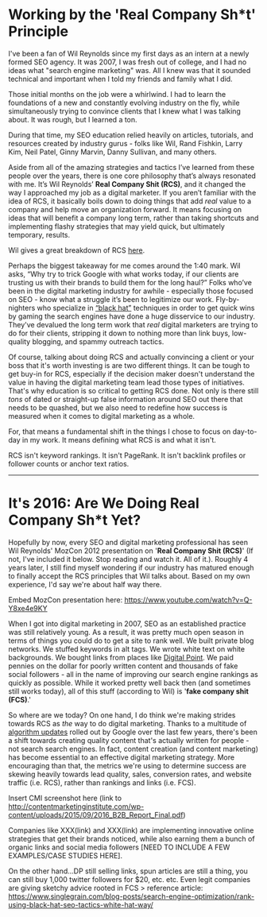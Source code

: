 # Working by the 'Real Company Sh*t' Principle

I've been a fan of Wil Reynolds since my first days as an intern at a newly formed SEO agency. It was 2007, I was fresh out of college, and I had no ideas what "search engine marketing" was. All I knew was that it sounded technical and important when I told my friends and family what I did.

Those initial months on the job were a whirlwind. I had to learn the foundations of a new and constantly evolving industry on the fly, while simultaneously trying to convince clients that I knew what I was talking about. It was rough, but I learned a ton.

During that time, my SEO education relied heavily on articles, tutorials, and resources created by industry gurus - folks like Wil, Rand Fishkin, Larry Kim, Neil Patel, Ginny Marvin, Danny Sullivan, and many others.

Aside from all of the amazing strategies and tactics I’ve learned from these people over the years, there is one core philosophy that’s always resonated with me. It’s Wil Reynolds’ **Real Company Shit (RCS)**, and it changed the way I approached my job as a digital marketer. If you aren’t familiar with the idea of RCS, it basically boils down to doing things that add _real_ value to a company and help move an organization forward. It means focusing on ideas that will benefit a company long term, rather than taking shortcuts and implementing flashy strategies that may yield quick, but ultimately temporary, results.

Wil gives a great breakdown of RCS [here](http://www.seerinteractive.com/services/seo/rcs/).

Perhaps the biggest takeaway for me comes around the 1:40 mark. Wil asks, “Why try to trick Google with what works today, if our clients are trusting us with their brands to build them for the long haul?” Folks who’ve been in the digital marketing industry for awhile - especially those focused on SEO - know what a struggle it’s been to legitimize our work. Fly-by-nighters who specialize in [“black hat”](http://www.wordstream.com/black-hat-seo) techniques in order to get quick wins by gaming the search engines have done a huge disservice to our industry. They've devalued the long term work that _real_ digital marketers are trying to do for their clients, stripping it down to nothing more than link buys, low-quality blogging, and spammy outreach tactics.

Of course, talking about doing RCS and actually convincing a client or your boss that it's worth investing is are two different things. It can be tough to get buy-in for RCS, especially if the decision maker doesn't understand the value in having the digital marketing team lead those types of initiatives. That's why education is so critical to getting RCS done. Not only is there still _tons_ of dated or straight-up false information around SEO out there that needs to be quashed, but we also need to redefine how success is measured when it comes to digital marketing as a whole.

For, that means a fundamental shift in the things I chose to focus on day-to-day in my work. It means defining what RCS is and what it isn't.

RCS isn't keyword rankings. It isn't PageRank. It isn't backlink profiles or follower counts or anchor text ratios.

-----------

# It's 2016: Are We Doing Real Company Sh*t Yet?

Hopefully by now, every SEO and digital marketing professional has seen Wil Reynolds' MozCon 2012 presentation on '**Real Company Shit (RCS)**' (If not, I've included it below. Stop reading and watch it. All of it.). Roughly 4 years later, I still find myself wondering if our industry has matured enough to finally accept the RCS principles that Wil talks about. Based on my own experience, I'd say we're about half way there.

Embed MozCon presentation here: https://www.youtube.com/watch?v=Q-Y8xe4e9KY

When I got into digital marketing in 2007, SEO as an established practice was still relatively young. As a result, it was pretty much open season in terms of things you could do to get a site to rank well. We built private blog networks. We stuffed keywords in alt tags. We wrote white text on white backgrounds. We bought links from places like [Digital Point](https://www.digitalpoint.com/). We paid pennies on the dollar for poorly written content and thousands of fake social followers - all in the name of improving our search engine rankings as quickly as possible. While it worked pretty well back then (and sometimes still works today), all of this stuff (according to Wil) is '**fake company shit (FCS)**.'

So where are we today? On one hand, I do think we're making strides towards RCS as _the_ way to do digital marketing. Thanks to a multitude of [algorithm updates](https://moz.com/google-algorithm-change) rolled out by Google over the last few years, there's been a shift towards creating quality content that's actually written for people - not search search engines. In fact, content creation (and content marketing) has become essential to an effective digital marketing strategy. More encouraging than that, the metrics we're using to determine success are skewing heavily towards lead quality, sales, conversion rates, and website traffic (i.e. RCS), rather than rankings and links (i.e. FCS).

Insert CMI screenshot here (link to http://contentmarketinginstitute.com/wp-content/uploads/2015/09/2016_B2B_Report_Final.pdf)

Companies like XXX(link) and XXX(link) are implementing innovative online strategies that get their brands noticed, while also earning them a bunch of organic links and social media followers [NEED TO INCLUDE A FEW EXAMPLES/CASE STUDIES HERE].

On the other hand...DP still selling links, spun articles are still a thing, you can still buy 1,000 twitter followers for $20, etc. etc. Even legit companies are giving sketchy advice rooted in FCS > reference article: https://www.singlegrain.com/blog-posts/search-engine-optimization/rank-using-black-hat-seo-tactics-white-hat-way/
